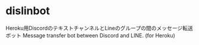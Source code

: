 # dislinbot
Heroku用DiscordのテキストチャンネルとLineのグループの間のメッセージ転送ボット
Message transfer bot between Discord and LINE. (for Heroku)
